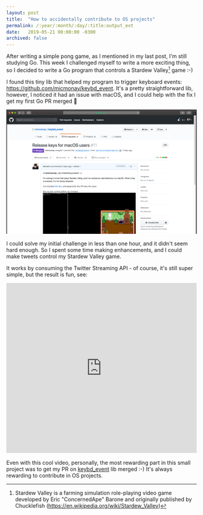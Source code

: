 ```yaml
---
layout: post
title:  "How to accidentally contribute to OS projects"
permalink: /:year/:month/:day/:title:output_ext
date:   2019-05-21 00:00:00 -0300
archived: false
---
```


After writing a simple pong game, as I mentioned in my last post, I'm still studying Go. This week I challenged myself to write a more exciting thing, so I decided to write a Go program that controls a Stardew Valley[^1] game :-)

I found this tiny lib that helped my program to trigger keyboard events: https://github.com/micmonay/keybd_event. It's a pretty straightforward lib, however, I noticed it had an issue with macOS, and I could help with the fix I get my first Go PR merged 🎉

[![My first Go PR](/assets/first-go-pr.png "My first Go PR")](/assets/first-go-pr.png)

I could solve my initial challenge in less than one hour, and it didn't seem hard enough. So I spent some time making enhancements, and I could make tweets control my Stardew Valley game.

It works by consuming the Twitter Streaming API - of course, it's still super simple, but the result is fun, see:

<iframe width="100%" height="450" src="https://www.youtube.com/embed/Hg18OEGVMj8" frameborder="0" allow="accelerometer; autoplay; encrypted-media; gyroscope; picture-in-picture" allowfullscreen></iframe>

Even with this cool video, personally, the most rewarding part in this small project was to get my PR on [keybd_event](https://github.com/micmonay/keybd_event) lib merged :-) It's always rewarding to contribute in OS projects.

[^1]: Stardew Valley is a farming simulation role-playing video game developed by Eric "ConcernedApe" Barone and originally published by Chucklefish (https://en.wikipedia.org/wiki/Stardew_Valley)
